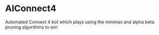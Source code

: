 # AIConnect4
Automated Connect 4 bot which plays using the minimax and alpha beta pruning algorithms to win

